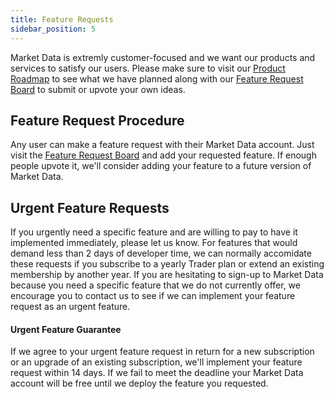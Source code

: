 ```yaml
---
title: Feature Requests
sidebar_position: 5
---
```


Market Data is extremly customer-focused and we want our products and services to satisfy our users. Please make sure to visit our [Product Roadmap](https://roadmap.marketdata.app/) to see what we have planned along with our [Feature Request Board](https://roadmap.marketdata.app/features) to submit or upvote your own ideas.

## Feature Request Procedure

Any user can make a feature request with their Market Data account. Just visit the [Feature Request Board](https://roadmap.marketdata.app/features) and add your requested feature. If enough people upvote it, we'll consider adding your feature to a future version of Market Data.

## Urgent Feature Requests

If you urgently need a specific feature and are willing to pay to have it implemented immediately, please let us know. For features that would demand less than 2 days of developer time, we can normally accomidate these requests if you subscribe to a yearly Trader plan or extend an existing membership by another year. If you are hesitating to sign-up to Market Data because you need a specific feature that we do not currently offer, we encourage you to contact us to see if we can implement your feature request as an urgent feature. 

#### Urgent Feature Guarantee

If we agree to your urgent feature request in return for a new subscription or an upgrade of an existing subscription, we'll implement your feature request within 14 days. If we fail to meet the deadline your Market Data account will be free until we deploy the feature you requested. 
